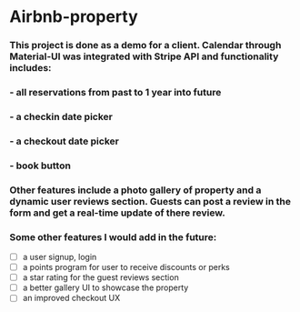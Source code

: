 # **Airbnb-property**

### This project is done as a demo for a client. Calendar through Material-UI was integrated with Stripe API and functionality includes:
### - all reservations from past to 1 year into future
### - a checkin date picker
### - a checkout date picker
### - book button

### Other features include a photo gallery of property and a dynamic user reviews section. Guests can post a review in the form and get a real-time update of there review.

### Some other features I would add in the future:
  - [ ] a user signup, login
  - [ ] a points program for user to receive discounts or perks 
  - [ ] a star rating for the guest reviews section
  - [ ] a better gallery UI to showcase the property
  - [ ] an improved checkout UX
